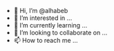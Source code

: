 - 👋 Hi, I’m @alhabeb
- 👀 I’m interested in ...
- 🌱 I’m currently learning ...
- 💞️ I’m looking to collaborate on ...
- 📫 How to reach me ...

<!---
alhabeb/alhabeb is a ✨ special ✨ repository because its `README.md` (this file) appears on your GitHub profile.
You can click the Preview link to take a look at your changes.
--->
